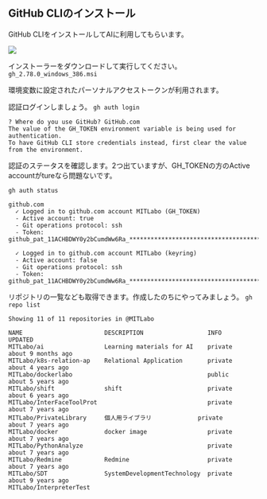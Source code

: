 ## GitHub CLIのインストール
GitHub CLIをインストールしてAIに利用してもらいます。

![](https://github.com/cli/cli/releases)

インストーラーをダウンロードして実行してください。
`gh_2.78.0_windows_386.msi`

環境変数に設定されたパーソナルアクセストークンが利用されます。

認証ログインしましょう。
`gh auth login`

```
? Where do you use GitHub? GitHub.com
The value of the GH_TOKEN environment variable is being used for authentication.
To have GitHub CLI store credentials instead, first clear the value from the environment.
```

認証のステータスを確認します。2つ出ていますが、GH_TOKENの方のActive accountがtureなら問題ないです。

`gh auth status`

```
github.com
  ✓ Logged in to github.com account MITLabo (GH_TOKEN)
  - Active account: true
  - Git operations protocol: ssh
  - Token: github_pat_11ACHBDWY0y2bCumdWw6Ra_***********************************************************

  ✓ Logged in to github.com account MITLabo (keyring)
  - Active account: false
  - Git operations protocol: ssh
  - Token: github_pat_11ACHBDWY0y2bCumdWw6Ra_***********************************************************
```

リポジトリの一覧なども取得できます。作成したのちにやってみましょう。
`gh repo list`

```
Showing 11 of 11 repositories in @MITLabo

NAME                       DESCRIPTION                  INFO          UPDATED
MITLabo/ai                 Learning materials for AI    private       about 9 months ago
MITLabo/k8s-relation-ap    Relational Application       private       about 4 years ago
MITLabo/dockerlabo                                      public        about 5 years ago
MITLabo/shift              shift                        private       about 6 years ago
MITLabo/InterFaceToolProt                               private       about 7 years ago
MITLabo/PrivateLibrary     個人用ライブラリ             private       about 7 years ago
MITLabo/docker             docker image                 private       about 7 years ago
MITLabo/PythonAnalyze                                   private       about 7 years ago
MITLabo/Redmine            Redmine                      private       about 7 years ago
MITLabo/SDT                SystemDevelopmentTechnology  private       about 9 years ago
MITLabo/InterpreterTest    
```
